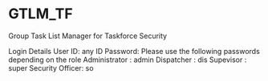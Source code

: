 # GTLM_TF
Group Task List Manager for Taskforce Security

Login Details
User ID: any ID
Password:
Please use the following passwords depending on the role
Administrator   : admin
Dispatcher      : dis
Supevisor       : super
Security Officer: so
